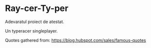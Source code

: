 # Ray-cer-Ty-per
Adevaratul proiect de atestat.

Un typeracer singleplayer.

Quotes gathered from:
https://blog.hubspot.com/sales/famous-quotes
